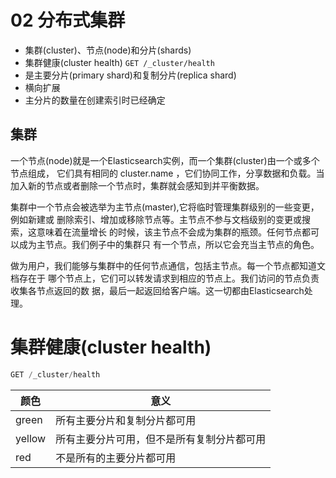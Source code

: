 # 02 分布式集群

- 集群(cluster)、节点(node)和分片(shards)
- 集群健康(cluster health) `GET /_cluster/health`
- 是主要分片(primary shard)和复制分片(replica shard)
- 横向扩展
- 主分片的数量在创建索引时已经确定


## 集群

一个节点(node)就是一个Elasticsearch实例，而一个集群(cluster)由一个或多个节点组成， 它们具有相同的 cluster.name ，它们协同工作，分享数据和负载。当加入新的节点或者删除一个节点时，集群就会感知到并平衡数据。 

集群中一个节点会被选举为主节点(master),它将临时管理集群级别的一些变更，例如新建或 删除索引、增加或移除节点等。主节点不参与文档级别的变更或搜索，这意味着在流量增长 的时候，该主节点不会成为集群的瓶颈。任何节点都可以成为主节点。我们例子中的集群只 有一个节点，所以它会充当主节点的角色。

做为用户，我们能够与集群中的任何节点通信，包括主节点。每一个节点都知道文档存在于 哪个节点上，它们可以转发请求到相应的节点上。我们访问的节点负责收集各节点返回的数 据，最后一起返回给客户端。这一切都由Elasticsearch处理。


# 集群健康(cluster health)

```java
GET /_cluster/health
```
|颜色| 意义
|---|---|
|green  | 所有主要分片和复制分片都可用 
|yellow | 所有主要分片可用，但不是所有复制分片都可用
|red    |不是所有的主要分片都可用
